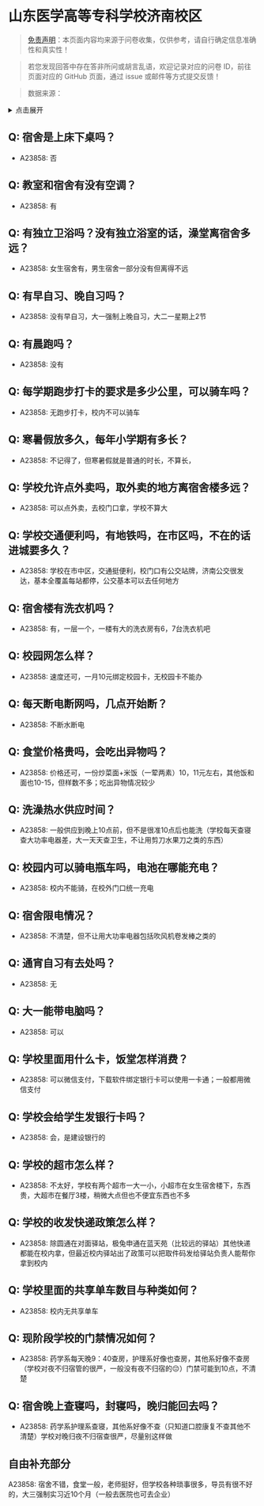 # 山东医学高等专科学校济南校区

> [免责声明](https://colleges.chat/#_3)：本页面内容均来源于问卷收集，仅供参考，请自行确定信息准确性和真实性！

> 若您发现回答中存在答非所问或胡言乱语，欢迎记录对应的问卷 ID，前往页面对应的 GitHub 页面，通过 issue 或邮件等方式提交反馈！

> 数据来源：

<details><summary>点击展开</summary>
<ul>
<li>A23858: 匿名 (2024 年 06 月)</li>
</ul>
</details>

## Q: 宿舍是上床下桌吗？

- A23858: 否

## Q: 教室和宿舍有没有空调？

- A23858: 有

## Q: 有独立卫浴吗？没有独立浴室的话，澡堂离宿舍多远？

- A23858: 女生宿舍有，男生宿舍一部分没有但离得不远

## Q: 有早自习、晚自习吗？

- A23858: 没有早自习，大一强制上晚自习，大二一星期上2节

## Q: 有晨跑吗？

- A23858: 没有

## Q: 每学期跑步打卡的要求是多少公里，可以骑车吗？

- A23858: 无跑步打卡，校内不可以骑车

## Q: 寒暑假放多久，每年小学期有多长？

- A23858: 不记得了，但寒暑假就是普通的时长，不算长，

## Q: 学校允许点外卖吗，取外卖的地方离宿舍楼多远？

- A23858: 可以点外卖，去校门口拿，学校不算大

## Q: 学校交通便利吗，有地铁吗，在市区吗，不在的话进城要多久？

- A23858: 学校在市中区，交通挺便利，校门口有公交站牌，济南公交很发达，基本全覆盖每站都停，公交基本可以去任何地方

## Q: 宿舍楼有洗衣机吗？

- A23858: 有，一层一个，一楼有大的洗衣房有6，7台洗衣机吧

## Q: 校园网怎么样？

- A23858: 速度还可，一月10元绑定校园卡，无校园卡不能办

## Q: 每天断电断网吗，几点开始断？

- A23858: 不断水断电

## Q: 食堂价格贵吗，会吃出异物吗？

- A23858: 价格还可，一份炒菜面+米饭（一荤两素）10，11元左右，其他饭和面也10-15，但样数不多；吃出异物情况较少

## Q: 洗澡热水供应时间？

- A23858: 一般供应到晚上10点前，但不是很准10点后也能洗（学校每天查寝查大功率电器差，大一天天查卫生，不让用剪刀水果刀之类的东西）

## Q: 校园内可以骑电瓶车吗，电池在哪能充电？

- A23858: 校内不能骑，在校外门口统一充电

## Q: 宿舍限电情况？

- A23858: 不清楚，但不让用大功率电器包括吹风机卷发棒之类的

## Q: 通宵自习有去处吗？

- A23858: 无

## Q: 大一能带电脑吗？

- A23858: 可以

## Q: 学校里面用什么卡，饭堂怎样消费？

- A23858: 可以微信支付，下载软件绑定银行卡可以使用一卡通；一般都用微信支付

## Q: 学校会给学生发银行卡吗？

- A23858: 会，是建设银行的

## Q: 学校的超市怎么样？

- A23858: 不太好，学校有两个超市一大一小，小超市在女生宿舍楼下，东西贵，大超市在餐厅3楼，稍微大点但也不便宜东西也不多

## Q: 学校的收发快递政策怎么样？

- A23858: 除圆通在对面驿站，极兔申通在蓝天苑（比较远的驿站）其他快递都能在校内拿，但最近校内驿站出了政策可以把取件码发给驿站负责人能帮你拿到校内

## Q: 学校里面的共享单车数目与种类如何？

- A23858: 校内无共享单车

## Q: 现阶段学校的门禁情况如何？

- A23858: 药学系每天晚9：40查房，护理系好像也查房，其他系好像不查房（学校对夜不归宿管的很严，一般没有夜不归宿的😔）门禁可能到10点，不清楚

## Q: 宿舍晚上查寝吗，封寝吗，晚归能回去吗？

- A23858: 药学系护理系查寝，其他系好像不查（只知道口腔康复不查其他不清楚）学校对晚归夜不归宿查很严，尽量别这样做

## 自由补充部分

A23858: 宿舍不错，食堂一般，老师挺好，但学校各种琐事很多，导员有很不好的，大三强制实习近10个月（一般去医院也可去企业）